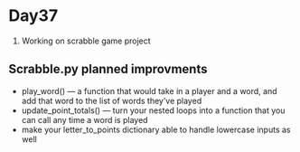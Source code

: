 # Day37

1. Working on scrabble game project


## Scrabble.py planned improvments

- play_word() — a function that would take in a player and a word, and add that word to the list of words they’ve played
- update_point_totals() — turn your nested loops into a function that you can call any time a word is played
- make your letter_to_points dictionary able to handle lowercase inputs as well
